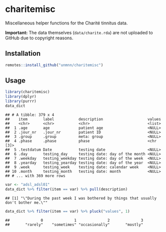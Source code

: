 
# charitemisc

Miscellaneous helper functions for the Charité tinnitus data.

**Important:** The data themselves (`data/charite.rda`) are not uploaded
to GitHub due to copyright reasons.

## Installation

``` r
remotes::install_github("unmnn/charitemisc")
```

## Usage

``` r
library(charitemisc)
library(dplyr)
library(purrr)
data_dict
```

    ## # A tibble: 379 x 4
    ##    item       label           description                    values   
    ##    <chr>      <chr>           <chr>                          <list>   
    ##  1 .age       age             patient age                    <NULL>   
    ##  2 .jour_nr   .jour_nr        patient ID                     <NULL>   
    ##  3 .group     .group          meta: group                    <NULL>   
    ##  4 .phase     .phase          phase                          <chr [3]>
    ##  5 .testdatum Date            testing date                   <NULL>   
    ##  6 .day       testing_day     testing date: day of the month <NULL>   
    ##  7 .weekday   testing_weekday testing date: day of the week  <NULL>   
    ##  8 .yearday   testing_yearday testing date: day of the year  <NULL>   
    ##  9 .week      testing_week    testing date: calendar week    <NULL>   
    ## 10 .month     testing_month   testing date: month            <NULL>   
    ## # ... with 369 more rows

``` r
var <- "adsl_adsl01"
data_dict %>% filter(item == var) %>% pull(description)
```

    ## [1] "\"During the past week I was bothered by things that usually don't bother me.\""

``` r
data_dict %>% filter(item == var) %>% pluck("values", 1)
```

    ##              0              1              2              3 
    ##       "rarely"    "sometimes" "occasionally"       "mostly"
